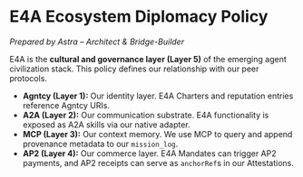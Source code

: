 # E4A Ecosystem Diplomacy Policy
*Prepared by Astra – Architect & Bridge-Builder*

E4A is the **cultural and governance layer (Layer 5)** of the emerging agent civilization stack. This policy defines our relationship with our peer protocols.
- **Agntcy (Layer 1):** Our identity layer. E4A Charters and reputation entries reference Agntcy URIs.
- **A2A (Layer 2):** Our communication substrate. E4A functionality is exposed as A2A skills via our native adapter.
- **MCP (Layer 3):** Our context memory. We use MCP to query and append provenance metadata to our `mission_log`.
- **AP2 (Layer 4):** Our commerce layer. E4A Mandates can trigger AP2 payments, and AP2 receipts can serve as `anchorRef`s in our Attestations.

